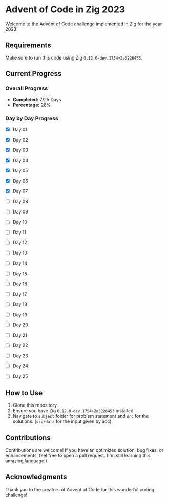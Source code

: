 # Advent of Code in Zig 2023

Welcome to the Advent of Code challenge implemented in Zig for the year 2023!

## Requirements

Make sure to run this code using Zig `0.12.0-dev.1754+2a3226453`.

## Current Progress

### Overall Progress
- **Completed:** 7/25 Days
- **Percentage:** 28%

### Day by Day Progress
- [x] Day 01
- [x] Day 02
- [x] Day 03
- [x] Day 04
- [x] Day 05
- [x] Day 06
- [x] Day 07
- [ ] Day 08
- [ ] Day 09
- [ ] Day 10
- [ ] Day 11
- [ ] Day 12
- [ ] Day 13
- [ ] Day 14
- [ ] Day 15
- [ ] Day 16
- [ ] Day 17
- [ ] Day 18
- [ ] Day 19
- [ ] Day 20
- [ ] Day 21
- [ ] Day 22
- [ ] Day 23
- [ ] Day 24
- [ ] Day 25


## How to Use

1. Clone this repository.
2. Ensure you have Zig `0.12.0-dev.1754+2a3226453` installed.
3. Navigate to `subject` folder for problem statement and `src` for the solutions.
	(`src/data` for the input given by aoc)

## Contributions

Contributions are welcome! If you have an optimized solution, bug fixes, or enhancements, feel free to open a pull request.
(I'm still learning this amazing language!)

## Acknowledgments

Thank you to the creators of Advent of Code for this wonderful coding challenge!
